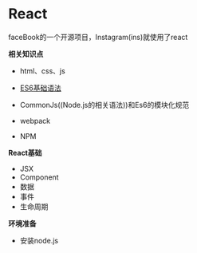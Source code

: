 React
========

faceBook的一个开源项目，Instagram(ins)就使用了react

**相关知识点**

* html、css、js

* [ES6基础语法](https://github.com/flyskier/StudyNotes/tree/master/Js/ECMAScript6)

* CommonJs((Node.js的相关语法))和Es6的模块化规范

* webpack

* NPM

**React基础**

* JSX
* Component
* 数据
* 事件
* 生命周期

**环境准备** 

* 安装node.js

